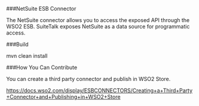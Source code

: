 ###NetSuite ESB Connector

The NetSuite connector allows you to access the exposed API through the WSO2 ESB. SuiteTalk exposes NetSuite as a data source for programmatic access.

###Build

mvn clean install

###How You Can Contribute

You can create a third party connector and publish in WSO2 Store.

https://docs.wso2.com/display/ESBCONNECTORS/Creating+a+Third+Party+Connector+and+Publishing+in+WSO2+Store
